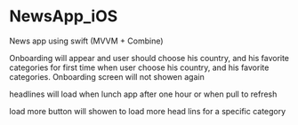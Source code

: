 # NewsApp_iOS
News app using swift (MVVM + Combine)

Onboarding will appear and user should choose his country, and his favorite categories for first time
when user choose his country, and his favorite categories. Onboarding screen will not showen again


headlines will load when lunch app after one hour or when pull to refresh

load more button will showen to load more head lins for a specific category
